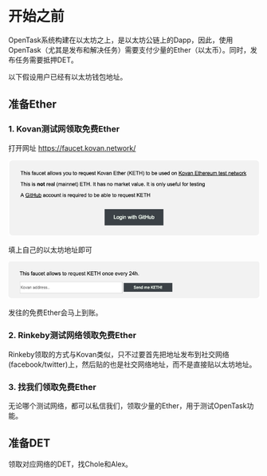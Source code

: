 # 开始之前
OpenTask系统构建在以太坊之上，是以太坊公链上的Dapp，因此，使用OpenTask（尤其是发布和解决任务）需要支付少量的Ether（以太币）。同时，发布任务需要抵押DET。

以下假设用户已经有以太坊钱包地址。

## 准备Ether

### 1. Kovan测试网领取免费Ether

打开网址 <https://faucet.kovan.network/>

![kovan-faucet-login-with-github](./images/kovan-faucet-login-with-github.png)

填上自己的以太坊地址即可

![kovan-faucet-eth-address](./images/kovan-faucet-eth-address.png)

发往的免费Ether会马上到账。

### 2. Rinkeby测试网络领取免费Ether

Rinkeby领取的方式与Kovan类似，只不过要首先把地址发布到社交网络(facebook/twitter)上，然后贴的也是社交网络地址，而不是直接贴以太坊地址。

### 3. 找我们领取免费Ether

无论哪个测试网络，都可以私信我们，领取少量的Ether，用于测试OpenTask功能。

## 准备DET

领取对应网络的DET，找Chole和Alex。